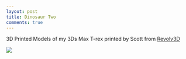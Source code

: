 ```yaml
---
layout: post
title: Dinosaur Two
comments: true
---
```


3D Printed Models of my 3Ds Max T-rex printed by Scott from <a href='http://www.revolv3d.co.uk/'>Revolv3D</a> 

<div class="erb-image-wrapper">
    <img src="{{ site.baseurl }}public/img/army-of-dinosaurs.jpg" />
</div>